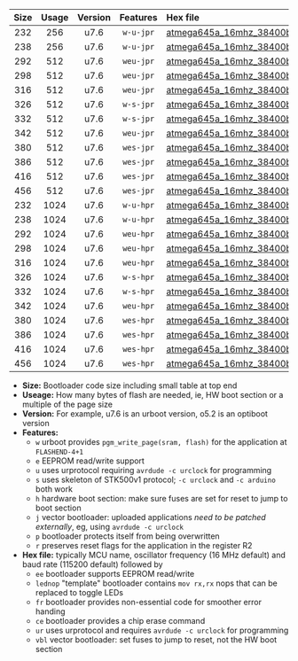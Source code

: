 |Size|Usage|Version|Features|Hex file|
|:-:|:-:|:-:|:-:|:--|
|232|256|u7.6|`w-u-jpr`|[atmega645a_16mhz_38400bps_ur_vbl.hex](https://raw.githubusercontent.com/stefanrueger/urboot/main//atmega645a_16mhz_38400bps_ur_vbl.hex)|
|238|256|u7.6|`w-u-jpr`|[atmega645a_16mhz_38400bps_lednop_ur_vbl.hex](https://raw.githubusercontent.com/stefanrueger/urboot/main//atmega645a_16mhz_38400bps_lednop_ur_vbl.hex)|
|292|512|u7.6|`weu-jpr`|[atmega645a_16mhz_38400bps_ee_ur_vbl.hex](https://raw.githubusercontent.com/stefanrueger/urboot/main//atmega645a_16mhz_38400bps_ee_ur_vbl.hex)|
|298|512|u7.6|`weu-jpr`|[atmega645a_16mhz_38400bps_ee_lednop_ur_vbl.hex](https://raw.githubusercontent.com/stefanrueger/urboot/main//atmega645a_16mhz_38400bps_ee_lednop_ur_vbl.hex)|
|316|512|u7.6|`weu-jpr`|[atmega645a_16mhz_38400bps_ee_lednop_fr_ur_vbl.hex](https://raw.githubusercontent.com/stefanrueger/urboot/main//atmega645a_16mhz_38400bps_ee_lednop_fr_ur_vbl.hex)|
|326|512|u7.6|`w-s-jpr`|[atmega645a_16mhz_38400bps_vbl.hex](https://raw.githubusercontent.com/stefanrueger/urboot/main//atmega645a_16mhz_38400bps_vbl.hex)|
|332|512|u7.6|`w-s-jpr`|[atmega645a_16mhz_38400bps_lednop_vbl.hex](https://raw.githubusercontent.com/stefanrueger/urboot/main//atmega645a_16mhz_38400bps_lednop_vbl.hex)|
|342|512|u7.6|`weu-jpr`|[atmega645a_16mhz_38400bps_ee_lednop_fr_ce_ur_vbl.hex](https://raw.githubusercontent.com/stefanrueger/urboot/main//atmega645a_16mhz_38400bps_ee_lednop_fr_ce_ur_vbl.hex)|
|380|512|u7.6|`wes-jpr`|[atmega645a_16mhz_38400bps_ee_vbl.hex](https://raw.githubusercontent.com/stefanrueger/urboot/main//atmega645a_16mhz_38400bps_ee_vbl.hex)|
|386|512|u7.6|`wes-jpr`|[atmega645a_16mhz_38400bps_ee_lednop_vbl.hex](https://raw.githubusercontent.com/stefanrueger/urboot/main//atmega645a_16mhz_38400bps_ee_lednop_vbl.hex)|
|416|512|u7.6|`wes-jpr`|[atmega645a_16mhz_38400bps_ee_lednop_fr_vbl.hex](https://raw.githubusercontent.com/stefanrueger/urboot/main//atmega645a_16mhz_38400bps_ee_lednop_fr_vbl.hex)|
|456|512|u7.6|`wes-jpr`|[atmega645a_16mhz_38400bps_ee_lednop_fr_ce_vbl.hex](https://raw.githubusercontent.com/stefanrueger/urboot/main//atmega645a_16mhz_38400bps_ee_lednop_fr_ce_vbl.hex)|
|232|1024|u7.6|`w-u-hpr`|[atmega645a_16mhz_38400bps_ur.hex](https://raw.githubusercontent.com/stefanrueger/urboot/main//atmega645a_16mhz_38400bps_ur.hex)|
|238|1024|u7.6|`w-u-hpr`|[atmega645a_16mhz_38400bps_lednop_ur.hex](https://raw.githubusercontent.com/stefanrueger/urboot/main//atmega645a_16mhz_38400bps_lednop_ur.hex)|
|292|1024|u7.6|`weu-hpr`|[atmega645a_16mhz_38400bps_ee_ur.hex](https://raw.githubusercontent.com/stefanrueger/urboot/main//atmega645a_16mhz_38400bps_ee_ur.hex)|
|298|1024|u7.6|`weu-hpr`|[atmega645a_16mhz_38400bps_ee_lednop_ur.hex](https://raw.githubusercontent.com/stefanrueger/urboot/main//atmega645a_16mhz_38400bps_ee_lednop_ur.hex)|
|316|1024|u7.6|`weu-hpr`|[atmega645a_16mhz_38400bps_ee_lednop_fr_ur.hex](https://raw.githubusercontent.com/stefanrueger/urboot/main//atmega645a_16mhz_38400bps_ee_lednop_fr_ur.hex)|
|326|1024|u7.6|`w-s-hpr`|[atmega645a_16mhz_38400bps.hex](https://raw.githubusercontent.com/stefanrueger/urboot/main//atmega645a_16mhz_38400bps.hex)|
|332|1024|u7.6|`w-s-hpr`|[atmega645a_16mhz_38400bps_lednop.hex](https://raw.githubusercontent.com/stefanrueger/urboot/main//atmega645a_16mhz_38400bps_lednop.hex)|
|342|1024|u7.6|`weu-hpr`|[atmega645a_16mhz_38400bps_ee_lednop_fr_ce_ur.hex](https://raw.githubusercontent.com/stefanrueger/urboot/main//atmega645a_16mhz_38400bps_ee_lednop_fr_ce_ur.hex)|
|380|1024|u7.6|`wes-hpr`|[atmega645a_16mhz_38400bps_ee.hex](https://raw.githubusercontent.com/stefanrueger/urboot/main//atmega645a_16mhz_38400bps_ee.hex)|
|386|1024|u7.6|`wes-hpr`|[atmega645a_16mhz_38400bps_ee_lednop.hex](https://raw.githubusercontent.com/stefanrueger/urboot/main//atmega645a_16mhz_38400bps_ee_lednop.hex)|
|416|1024|u7.6|`wes-hpr`|[atmega645a_16mhz_38400bps_ee_lednop_fr.hex](https://raw.githubusercontent.com/stefanrueger/urboot/main//atmega645a_16mhz_38400bps_ee_lednop_fr.hex)|
|456|1024|u7.6|`wes-hpr`|[atmega645a_16mhz_38400bps_ee_lednop_fr_ce.hex](https://raw.githubusercontent.com/stefanrueger/urboot/main//atmega645a_16mhz_38400bps_ee_lednop_fr_ce.hex)|

- **Size:** Bootloader code size including small table at top end
- **Useage:** How many bytes of flash are needed, ie, HW boot section or a multiple of the page size
- **Version:** For example, u7.6 is an urboot version, o5.2 is an optiboot version
- **Features:**
  + `w` urboot provides `pgm_write_page(sram, flash)` for the application at `FLASHEND-4+1`
  + `e` EEPROM read/write support
  + `u` uses urprotocol requiring `avrdude -c urclock` for programming
  + `s` uses skeleton of STK500v1 protocol; `-c urclock` and `-c arduino` both work
  + `h` hardware boot section: make sure fuses are set for reset to jump to boot section
  + `j` vector bootloader: uploaded applications *need to be patched externally*, eg, using `avrdude -c urclock`
  + `p` bootloader protects itself from being overwritten
  + `r` preserves reset flags for the application in the register R2
- **Hex file:** typically MCU name, oscillator frequency (16 MHz default) and baud rate (115200 default) followed by
  + `ee` bootloader supports EEPROM read/write
  + `lednop` "template" bootloader contains `mov rx,rx` nops that can be replaced to toggle LEDs
  + `fr` bootloader provides non-essential code for smoother error handing
  + `ce` bootloader provides a chip erase command
  + `ur` uses urprotocol and requires `avrdude -c urclock` for programming
  + `vbl` vector bootloader: set fuses to jump to reset, not the HW boot section
